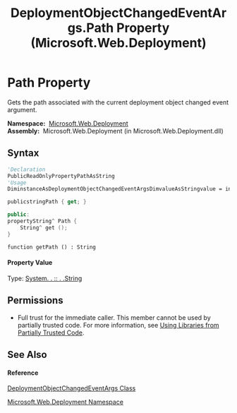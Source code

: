 ﻿---
title: DeploymentObjectChangedEventArgs.Path Property  (Microsoft.Web.Deployment)
TOCTitle: Path Property
ms:assetid: P:Microsoft.Web.Deployment.DeploymentObjectChangedEventArgs.Path
ms:mtpsurl: https://msdn.microsoft.com/en-us/library/microsoft.web.deployment.deploymentobjectchangedeventargs.path(v=VS.90)
ms:contentKeyID: 20208977
ms.date: 05/02/2012
mtps_version: v=VS.90
f1_keywords:
- Microsoft.Web.Deployment.DeploymentObjectChangedEventArgs.Path
- Microsoft.Web.Deployment.DeploymentObjectChangedEventArgs.get_Path
dev_langs:
- CSharp
- JScript
- VB
- c++
api_location:
- Microsoft.Web.Deployment.dll
api_name:
- Microsoft.Web.Deployment.DeploymentObjectChangedEventArgs.get_Path
- Microsoft.Web.Deployment.DeploymentObjectChangedEventArgs.Path
api_type:
- Managed
topic_type:
- apiref
- kbSyntax
product_family_name: VS
ROBOTS: INDEX,FOLLOW
---

# Path Property

Gets the path associated with the current deployment object changed event argument.

**Namespace:**  [Microsoft.Web.Deployment](microsoft-web-deployment-namespace.md)  
**Assembly:**  Microsoft.Web.Deployment (in Microsoft.Web.Deployment.dll)

## Syntax

``` vb
'Declaration
PublicReadOnlyPropertyPathAsString
'Usage
DiminstanceAsDeploymentObjectChangedEventArgsDimvalueAsStringvalue = instance.Path
```

``` csharp
publicstringPath { get; }
```

``` c++
public:
propertyString^ Path {
    String^ get ();
}
```

``` jscript
function getPath () : String
```

#### Property Value

Type: [System. . :: . .String](https://msdn.microsoft.com/en-us/library/s1wwdcbf\(v=vs.90\))  

## Permissions

  - Full trust for the immediate caller. This member cannot be used by partially trusted code. For more information, see [Using Libraries from Partially Trusted Code](https://msdn.microsoft.com/en-us/library/8skskf63\(v=vs.90\)).

## See Also

#### Reference

[DeploymentObjectChangedEventArgs Class](deploymentobjectchangedeventargs-class-microsoft-web-deployment.md)

[Microsoft.Web.Deployment Namespace](microsoft-web-deployment-namespace.md)

